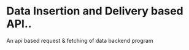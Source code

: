 # Data Insertion and Delivery based API..
An api based request &amp; fetching of data backend program
